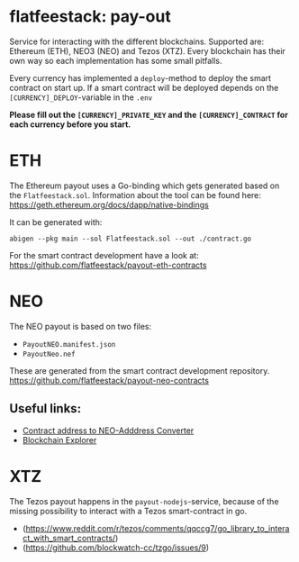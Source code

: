 # flatfeestack: pay-out

Service for interacting with the different blockchains. Supported are: Ethereum (ETH), NEO3 (NEO) and Tezos (XTZ).
Every blockchain has their own way so each implementation has some small pitfalls.

Every currency has implemented a `deploy`-method to deploy the smart contract on start up.
If a smart contract will be deployed depends on the `[CURRENCY]_DEPLOY`-variable in the `.env` 

**Please fill out the `[CURRENCY]_PRIVATE_KEY` and the `[CURRENCY]_CONTRACT` for each currency before you start.**

# ETH
The Ethereum payout uses a Go-binding which gets generated based on the `Flatfeestack.sol`.
Information about the tool can be found here:
https://geth.ethereum.org/docs/dapp/native-bindings

It can be generated with:
```
abigen --pkg main --sol Flatfeestack.sol --out ./contract.go 
```

For the smart contract development have a look at:
https://github.com/flatfeestack/payout-eth-contracts
# NEO
The NEO payout is based on two files:
- `PayoutNEO.manifest.json`
- `PayoutNeo.nef`

These are generated from the smart contract development repository.
https://github.com/flatfeestack/payout-neo-contracts

## Useful links:
- [Contract address to NEO-Adddress Converter](https://neo.org/converter/index)
- [Blockchain Explorer](https://neo3.testnet.neotube.io/home)

# XTZ
The Tezos payout happens in the `payout-nodejs`-service,
because of the missing possibility to interact with a Tezos smart-contract in go.
- (https://www.reddit.com/r/tezos/comments/qqccg7/go_library_to_interact_with_smart_contracts/)
- (https://github.com/blockwatch-cc/tzgo/issues/9)